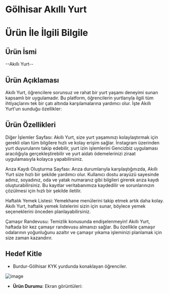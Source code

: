 # Gölhisar Akıllı Yurt

# Ürün İle İlgili Bilgile

## Ürün İsmi

--Akıllı Yurt--

## Ürün Açıklaması

Akıllı Yurt, öğrencilere sorunsuz ve rahat bir yurt yaşamı deneyimi sunan kapsamlı bir uygulamadır. Bu platform, öğrencilerin yurtlarıyla ilgili tüm ihtiyaçlarını tek bir çatı altında karşılamalarına yardımcı olur. İşte Akıllı Yurt'un sunduğu özellikler:

## Ürün Özellikleri

Diğer İşlemler Sayfası: Akıllı Yurt, size yurt yaşamınızı kolaylaştırmak için gerekli olan tüm bilgilere hızlı ve kolay erişim sağlar. İnstagram üzerinden yurt duyurularını takip edebilir, yurt izin işlemlerini Gencizbiz uygulaması aracılığıyla gerçekleştirebilir ve yurt aidatı ödemelerinizi ziraat uygulamasıyla kolayca yapabilirsiniz.

Arıza Kaydı Oluşturma Sayfası: Arıza durumlarıyla karşılaştığınızda, Akıllı Yurt size hızlı bir şekilde yardımcı olur. Kullanıcı dostu arayüzü sayesinde adınız, soyadınız, oda ve yatak numaranız gibi bilgileri girerek arıza kaydı oluşturabilirsiniz. Bu kayıtlar veritabanımıza kaydedilir ve sorunlarınızın çözülmesi için hızlı bir şekilde iletilir.

Haftalık Yemek Listesi: Yemekhane menülerini takip etmek artık daha kolay. Akıllı Yurt, haftalık yemek listelerini sizin için sunar, böylece yemek seçeneklerini önceden planlayabilirsiniz.

Çamaşır Randevusu: Temizlik konusunda endişelenmeyin! Akıllı Yurt, haftada bir kez çamaşır randevusu almanızı sağlar. Bu özellikle çamaşır odalarının yoğunluğunu azaltır ve çamaşır yıkama işleminizi planlamak için size zaman kazandırır.


## Hedef Kitle

- Burdur-Gölhisar KYK yurdunda konaklayan öğrenciler.








![image](https://github.com/Renanuya/F-42-bootcamp/assets/74377173/3b6b99aa-7bb5-46d8-a11b-9901beada227)


- **Ürün Durumu**: Ekran görüntüleri:


